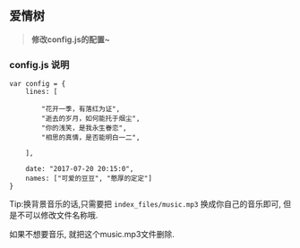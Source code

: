 ## 爱情树

> <b>修改config.js的配置~</b>
### config.js 说明
```text
var config = {
    lines: [
        
        "花开一季，有落红为证",
        "逝去的岁月，如何能托于烟尘",
        "你的浅笑，是我永生眷恋",
        "相思的真情，是否能明白一二",
        
    ],
    
    date: "2017-07-20 20:15:0",
    names: ["可爱的豆豆", "憨厚的定定"]
}
```

Tip:换背景音乐的话,只需要把 `index_files/music.mp3` 换成你自己的音乐即可, 但是不可以修改文件名称哦.

如果不想要音乐, 就把这个music.mp3文件删除.
